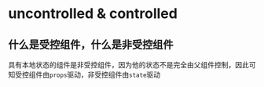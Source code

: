 # uncontrolled & controlled


## 什么是受控组件，什么是非受控组件

具有本地状态的组件是非受控组件，因为他的状态不是完全由父组件控制，因此可知受控组件由`props`驱动，非受控组件由`state`驱动



